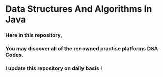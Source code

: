 # Data Structures And Algorithms In Java

### Here in this repository,</br >
### You may discover all of the renowned practise platforms DSA Codes. 

### I update this repository on daily basis !





